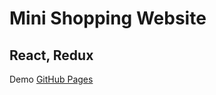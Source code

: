 #  Mini Shopping Website

## React, Redux

Demo [GitHub Pages](https://todolist-redux-react.netlify.com/)